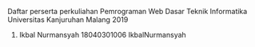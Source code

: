 Daftar perserta perkuliahan
Pemrograman Web Dasar
Teknik Informatika
Universitas Kanjuruhan Malang
2019
1. Ikbal Nurmansyah      18040301006         IkbalNurmansyah
